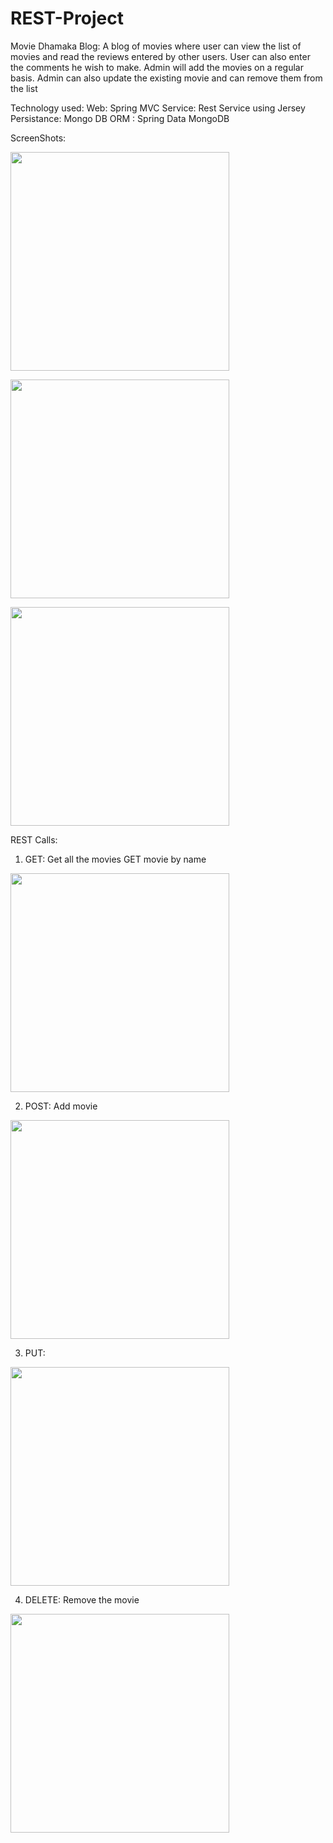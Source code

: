 # REST-Project
Movie Dhamaka Blog: A blog of movies where user can view the list of movies and read the reviews entered by other users. User can also enter the comments he wish to make. Admin will add the movies on a regular basis. Admin can also update the existing movie and can remove them from the list


Technology used: 
Web: Spring MVC
Service: Rest Service using Jersey Persistance: Mongo DB
ORM : Spring Data MongoDB

ScreenShots: 

<p>
<img src="https://cloud.githubusercontent.com/assets/18490432/24325223/64ceb53a-1151-11e7-9496-db183fee723c.png" width="350"/>
</p>

<p>
<img src="https://cloud.githubusercontent.com/assets/18490432/24325231/8529b7f8-1151-11e7-9b10-d9bb2b02cdc6.png" width="350"/>
</p>

<p>
<img src="https://cloud.githubusercontent.com/assets/18490432/24325232/8ae8d098-1151-11e7-8bb3-67d91be6fdc6.png" width="350"/>
</p>


REST Calls: 

1. GET: Get all the movies
   GET movie by name

<img src="https://cloud.githubusercontent.com/assets/18490432/24325260/2d3346d0-1152-11e7-8151-e557613ec67c.png" width="350"/>


2. POST: Add movie

<img src="https://cloud.githubusercontent.com/assets/18490432/24325268/4adfe620-1152-11e7-8efe-efbfe9babb21.png" width="350"/>

3. PUT:

<img src="https://cloud.githubusercontent.com/assets/18490432/24325269/4b144870-1152-11e7-8303-88e07fa3c8f6.png" width= "350"/>


4. DELETE: Remove the movie 

<img src="https://cloud.githubusercontent.com/assets/18490432/24325270/4b14b68e-1152-11e7-9073-5c78b2107e75.png" width= "350"/>




